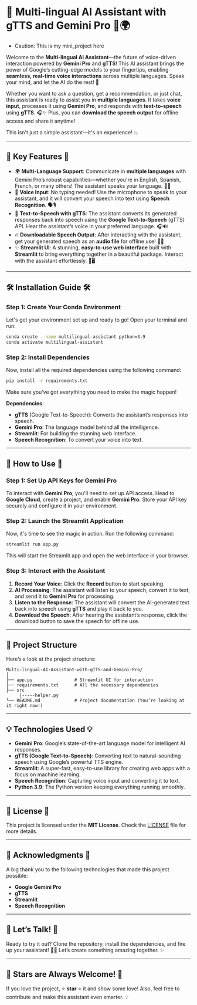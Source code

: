 # 🚀 **Multi-lingual AI Assistant with gTTS and Gemini Pro** 🤖🌍
* Caution: This is my mini_project here

Welcome to the **Multi-lingual AI Assistant**—the future of voice-driven interaction powered by **Gemini Pro** and **gTTS**! This AI assistant brings the power of Google’s cutting-edge models to your fingertips, enabling **seamless, real-time voice interactions** across multiple languages. Speak your mind, and let the AI do the rest! 🌟

Whether you want to ask a question, get a recommendation, or just chat, this assistant is ready to assist you in **multiple languages**. It takes **voice input**, processes it using **Gemini Pro**, and responds with **text-to-speech** using **gTTS**. 🎧✨ Plus, you can **download the speech output** for offline access and share it anytime!

This isn't just a simple assistant—it's an experience! 💥

---

## 🚨 **Key Features** 🚨

- 🌍 **Multi-Language Support**: Communicate in **multiple languages** with Gemini Pro’s robust capabilities—whether you're in English, Spanish, French, or many others! The assistant speaks your language. 💬🌐
- 🎤 **Voice Input**: No typing needed! Use the microphone to speak to your assistant, and it will convert your speech into text using **Speech Recognition**. 🗣️🎙️
- 🔄 **Text-to-Speech with gTTS**: The assistant converts its generated responses back into speech using the **Google Text-to-Speech** (gTTS) API. Hear the assistant’s voice in your preferred language. 🎧🔊
- 🔥 **Downloadable Speech Output**: After interacting with the assistant, get your generated speech as an **audio file** for offline use! 💾📲
- ✨ **Streamlit UI**: A stunning, **easy-to-use web interface** built with **Streamlit** to bring everything together in a beautiful package. Interact with the assistant effortlessly. 🎨🖥️

---

## 🛠️ **Installation Guide** 🛠️

### Step 1: Create Your Conda Environment

Let's get your environment set up and ready to go! Open your terminal and run:

```bash
conda create --name multilingual-assistant python=3.9
conda activate multilingual-assistant
```

### Step 2: Install Dependencies

Now, install all the required dependencies using the following command:

```bash
pip install -r requirements.txt
```

Make sure you’ve got everything you need to make the magic happen!

**Dependencies**:
- **gTTS** (Google Text-to-Speech): Converts the assistant’s responses into speech.
- **Gemini Pro**: The language model behind all the intelligence.
- **Streamlit**: For building the stunning web interface.
- **Speech Recognition**: To convert your voice into text.

---

## 🚀 **How to Use** 🚀

### Step 1: Set Up API Keys for Gemini Pro

To interact with **Gemini Pro**, you'll need to set up API access. Head to **Google Cloud**, create a project, and enable **Gemini Pro**. Store your API key securely and configure it in your environment.

### Step 2: Launch the Streamlit Application

Now, it's time to see the magic in action. Run the following command:

```bash
streamlit run app.py
```

This will start the Streamlit app and open the web interface in your browser.

### Step 3: Interact with the Assistant

1. **Record Your Voice**: Click the **Record** button to start speaking.
2. **AI Processing**: The assistant will listen to your speech, convert it to text, and send it to **Gemini Pro** for processing.
3. **Listen to the Response**: The assistant will convert the AI-generated text back into speech using **gTTS** and play it back to you.
4. **Download the Speech**: After hearing the assistant’s response, click the download button to save the speech for offline use.

---

## 📂 **Project Structure**

Here’s a look at the project structure:

```
Multi-lingual-AI-Assistant-with-gTTS-and-Gemini-Pro/
│
├── app.py                # Streamlit UI for interaction
├── requirements.txt      # All the necessary dependencies
├── src      
     |-----helper.py
└── README.md             # Project documentation (You’re looking at it right now!)
```

---

## 💡 **Technologies Used** 💡

- **Gemini Pro**: Google’s state-of-the-art language model for intelligent AI responses.
- **gTTS (Google Text-to-Speech)**: Converting text to natural-sounding speech using Google’s powerful TTS engine.
- **Streamlit**: A super-fast, easy-to-use library for creating web apps with a focus on machine learning.
- **Speech Recognition**: Capturing voice input and converting it to text.
- **Python 3.9**: The Python version keeping everything running smoothly.

---



## 📜 **License** 📜

This project is licensed under the **MIT License**. Check the [LICENSE](LICENSE) file for more details.

---

## 🙏 **Acknowledgments** 🙏

A big thank you to the following technologies that made this project possible:

- **Google Gemini Pro**
- **gTTS**
- **Streamlit**
- **Speech Recognition**

---

## 🎉 **Let’s Talk!** 🎉

Ready to try it out? Clone the repository, install the dependencies, and fire up your assistant! 🚀💬 Let’s create something amazing together. ✨

---

## 🌟 **Stars are Always Welcome!** 🌟

If you love the project, ⭐ **star** ⭐ it and show some love! Also, feel free to contribute and make this assistant even smarter. 💡
